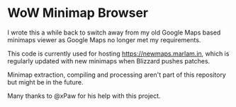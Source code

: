 # WoW Minimap Browser
I wrote this a while back to switch away from my old Google Maps based minimaps viewer as Google Maps no longer met my requirements.

This code is currently used for hosting https://newmaps.marlam.in, which is regularly updated with new minimaps when Blizzard pushes patches.

Minimap extraction, compiling and processing aren't part of this repository but might be in the future.

Many thanks to @xPaw for his help with this project.
